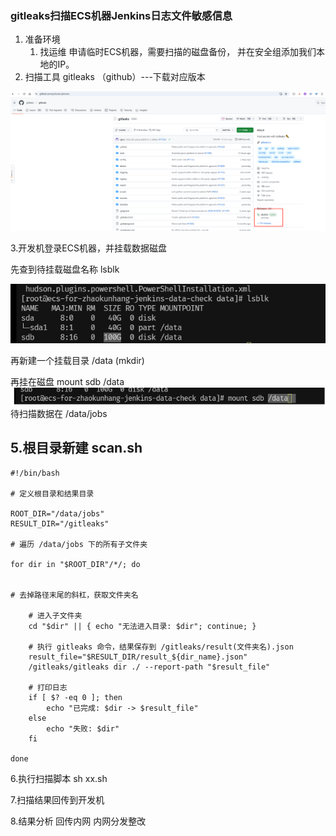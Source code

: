 ### gitleaks扫描ECS机器Jenkins日志文件敏感信息

1. 准备环境
   1. 找运维 申请临时ECS机器，需要扫描的磁盘备份， 并在安全组添加我们本地的IP。
2. 扫描工具 gitleaks （github）---下载对应版本

![image-20250221141428136](images\image-20250221141428136.png)

3.开发机登录ECS机器，并挂载数据磁盘

  先查到待挂载磁盘名称 lsblk

![image-20250221142149678](images\image-20250221142149678.png)

再新建一个挂载目录 /data  (mkdir) 

再挂在磁盘 mount sdb /data
![img.png](images/img.png)
待扫描数据在 /data/jobs

5.根目录新建 scan.sh
---
```shell
#!/bin/bash

# 定义根目录和结果目录

ROOT_DIR="/data/jobs"
RESULT_DIR="/gitleaks"

# 遍历 /data/jobs 下的所有子文件夹

for dir in "$ROOT_DIR"/*/; do


# 去掉路径末尾的斜杠，获取文件夹名

    # 进入子文件夹
    cd "$dir" || { echo "无法进入目录: $dir"; continue; }
    
    # 执行 gitleaks 命令，结果保存到 /gitleaks/result(文件夹名).json
    result_file="$RESULT_DIR/result_${dir_name}.json"
    /gitleaks/gitleaks dir ./ --report-path "$result_file"
    
    # 打印日志
    if [ $? -eq 0 ]; then
        echo "已完成: $dir -> $result_file"
    else
        echo "失败: $dir"
    fi

done
```

6.执行扫描脚本 sh xx.sh

7.扫描结果回传到开发机

8.结果分析 回传内网 内网分发整改



